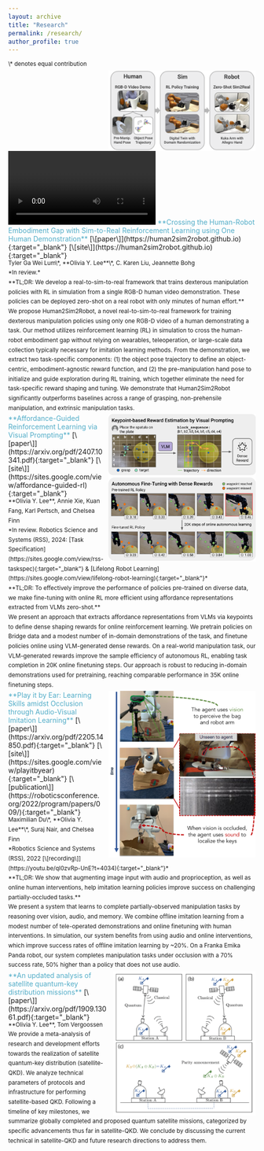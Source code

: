 ```yaml
---
layout: archive
title: "Research"
permalink: /research/
author_profile: true
---
```

<!--
{% if author.googlescholar %}
  You can also find my articles on <u><a href="{{author.googlescholar}}">my Google Scholar profile</a>.</u>
{% endif %}

{% include base_path %}

{% for post in site.publications reversed %}
  {% include archive-single.html %}
{% endfor %}
-->
<span style="display: inline-block;">
  <sup>\* denotes equal contribution </sup> 
</span>

<span style="display: inline-block;">
  <img src="/images/h2s2r.png" alt="Human2Sim2Robot" style="width: 300px;float: right; margin-left: 10px;" />
  <video width="300px" float="right" margin-left="10px" controls> <source src="/images/h2s2r.mov" type="video/mp4"> </video>
  <span style="color:#52ADC8">**Crossing the Human-Robot Embodiment Gap with Sim-to-Real Reinforcement Learning using One Human Demonstration**</span> [\[paper\]](https://human2sim2robot.github.io){:target="_blank"} [\[site\]](https://human2sim2robot.github.io){:target="_blank"} <br>
    <sup>Tyler Ga Wei Lum\*, **Olivia Y. Lee**\*, C. Karen Liu, Jeannette Bohg <br> 
    *In review.* <br>
    **TL;DR: We develop a real-to-sim-to-real framework that trains dexterous manipulation policies with RL in simulation from a single RGB-D human video demonstration. These policies can be deployed zero-shot on a real robot with only minutes of human effort.** <br>
    We propose Human2Sim2Robot, a novel real-to-sim-to-real framework for training dexterous manipulation policies using only one RGB-D video of a human demonstrating a task. Our method utilizes reinforcement learning (RL) in simulation to cross the human-robot embodiment gap without relying on wearables, teleoperation, or large-scale data collection typically necessary for imitation learning methods. From the demonstration, we extract two task-specific components: (1) the object pose trajectory to define an object-centric, embodiment-agnostic reward function, and (2) the pre-manipulation hand pose to initialize and guide exploration during RL training, which together eliminate the need for task-specific reward shaping and tuning. We demonstrate that Human2Sim2Robot significantly outperforms baselines across a range of grasping, non-prehensile manipulation, and extrinsic manipulation tasks. </sup> 
</span>

<span style="display: inline-block;">
  <img src="/images/affordances.png" alt="Affordance Learning" style="width: 300px;float: right; margin-left: 10px;" />
  <span style="color:#52ADC8">**Affordance-Guided Reinforcement Learning via Visual Prompting**</span> [\[paper\]](https://arxiv.org/pdf/2407.10341.pdf){:target="_blank"} [\[site\]](https://sites.google.com/view/affordance-guided-rl){:target="_blank"} <br>
    <sup>**Olivia Y. Lee**, Annie Xie, Kuan Fang, Karl Pertsch, and Chelsea Finn <br> 
    *In review. Robotics Science and Systems (RSS), 2024: [Task Specification](https://sites.google.com/view/rss-taskspec){:target="_blank"} & [Lifelong Robot Learning](https://sites.google.com/view/lifelong-robot-learning){:target="_blank"}* <br>
    **TL;DR: To effectively improve the performance of policies pre-trained on diverse data, we make fine-tuning with online RL more efficient using affordance representations extracted from VLMs zero-shot.** <br>
    We present an approach that extracts affordance representations from VLMs via keypoints to define dense shaping rewards for online reinforcement learning. We pretrain policies on Bridge data and a modest number of in-domain demonstrations of the task, and finetune policies online using VLM-generated dense rewards. On a real-world manipulation task, our VLM-generated rewards improve the sample efficiency of autonomous RL, enabling task completion in 20K online finetuning steps. Our approach is robust to reducing in-domain demonstrations used for pretraining, reaching comparable performance in 35K online finetuning steps.
    <!-- We present an approach that extracts affordance representations via visual prompting to define dense rewards for online reinforcement learning. We leverage the impressive ability of VLMs to reason about affordances through keypoints in zero-shot to define dense shaping rewards for robotic learning. On a real-world manipulation task specified by natural language description, the VLM-generated rewards improve the sample efficiency of autonomous RL, enabling success task completion in 20K online finetuning steps. Additionally, we demonstrate the robustness of the approach to reducing the number of in-domain demonstrations used for pretraining, reaching comparable performance in 35K online finetuning steps. --> </sup> 
</span>

<span style="display: inline-block;">
  <img src="/images/playitbyear.png" alt="Play it by Ear" style="width: 300px;float: right; margin-left: 10px;" />
  <span style="color:#52ADC8">**Play it by Ear: Learning Skills amidst Occlusion through Audio-Visual Imitation Learning**</span> [\[paper\]](https://arxiv.org/pdf/2205.14850.pdf){:target="_blank"} [\[site\]](https://sites.google.com/view/playitbyear){:target="_blank"} [\[publication\]](https://roboticsconference.org/2022/program/papers/009/){:target="_blank"}<br>
    <sup>Maximilian Du\*, **Olivia Y. Lee**\*, Suraj Nair, and Chelsea Finn <br>
    *Robotics Science and Systems (RSS), 2022 [\[recording\]](https://youtu.be/qI0zvRp-UnE?t=4034){:target="_blank"}* <br> 
    **TL;DR: We show that augmenting image input with audio and proprioception, as well as online human interventions, help imitation learning policies improve success on challenging partially-occluded tasks.** <br>
    We present a system that learns to complete partially-observed manipulation tasks by reasoning over vision, audio, and memory. We combine offline imitation learning from a modest number of tele-operated demonstrations and online finetuning with human interventions. In simulation, our system benefits from using audio and online interventions, which improve success rates of offline imitation learning by ~20%. On a Franka Emika Panda robot, our system completes manipulation tasks under occlusion with a 70% success rate, 50% higher than a policy that does not use audio.
    <!-- We propose a system that learns to complete challenging, partially-observed manipulation tasks by reasoning over visual and audio inputs. Our system combines offline imitation learning from a modest number of tele-operated demonstrations and online finetuning using human provided interventions. In simulation, our system benefits from using audio and online interventions improve the success rate of offline imitation learning by ~20%. On a Franka Emika Panda robot, our system completes manipulation tasks (e.g. extracting keys from a bag) with a 70% success rate, 50% higher than a policy that does not use audio. -->
    </sup>
</span>
 
<span style="display: inline-block;">
  <img src="/images/satelliteqkd.png" alt="Satellite-QKD" style="width: 290px;float: right; margin-left: 10px;" />   
  <span style="color:#52ADC8">**An updated analysis of satellite quantum-key distribution missions**</span> [\[paper\]](https://arxiv.org/pdf/1909.13061.pdf){:target="_blank"} <br>
  <sup>**Olivia Y. Lee**, Tom Vergoossen<br>
    We provide a meta-analysis of research and development efforts towards the realization of satellite quantum-key distribution (satellite-QKD). We analyze technical parameters of protocols and infrastructure for performing satellite-based QKD. Following a timeline of key milestones, we summarize globally completed and proposed quantum satellite missions, categorized by specific advancements thus far in satellite-QKD. We conclude by discussing the current technical in satellite-QKD and future research directions to address them.
    <!-- We provide a meta-analysis of research and development efforts that have contributed to the realization of satellite quantum-key distribution (satellite-QKD). We present an overview of the various technical parameters of performing satellite-based QKD regarding protocols and infrastructure. Following a timeline of key milestones in the development of satellite-QKD, we present a high-level summary of globally completed and proposed quantum satellite missions, categorized by specific advancements thus far in satellite-QKD. We conclude with a discussion on the technical challenges currently faced in satellite-QKD and future directions to address these challenges. -->
  </sup>
</span>

<!-- 6/24/2024:
<span style="display: inline-block;">
  <img src="/images/affordances.png" alt="Affordance Learning" style="width: 250px;float: right; margin-left: 10px;" />
  <span style="color:#52ADC8">**Learning Affordances from Human Videos for Autonomous Robotic Exploration**</span> <br>
    <sup>**Olivia Y. Lee**, Annie Xie, Karl Pertsch, Suraj Nair, and Chelsea Finn <br>
    *Ongoing Project, presented at the [Stanford Symbolic Systems Annual Research Showcase](https://symsys.stanford.edu/events/ssp-fall-2023-poster-fair){:target="_blank"}* <br>
    We are developing a real robot system that autonomously explores and gathers in-domain experience by leveraging priors from human data. To do so, we address the lack of well-shaped rewards, a key challenge for robotic exploration, by leveraging structural assumptions from human interaction data. I have conducted preliminary experiments in simulation and am currently testing the approach on a real robot system.</sup> 
</span>
-->
